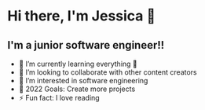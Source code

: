 # Hi there, I'm Jessica 👋 


## I'm a junior software engineer!!

- 🌱 I’m currently learning everything 🤣
- 👯 I’m looking to collaborate with other content creators
- 👀 I’m interested in software engineering
- 🥅 2022 Goals: Create more projects 
- ⚡ Fun fact: I love reading


<br />
<br />


